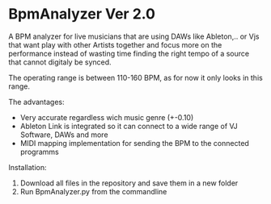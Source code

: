 # BpmAnalyzer Ver 2.0

A BPM analyzer for live musicians that are using DAWs like Ableton,.. or Vjs that want play with other Artists together and focus more on the performance instead of wasting time finding the right tempo of a source that cannot digitaly be synced.

The operating range is between 110-160 BPM, as for now it only looks in this range.

The advantages:

- Very accurate regardless wich music genre (+-0.10)
- Ableton Link is integrated so it can connect to a wide range of VJ Software, DAWs and more
- MIDI mapping implementation for sending the BPM to the connected programms

Installation:

1. Download all files in the repository and save them in a new folder
2. Run BpmAnalyzer.py from the commandline

